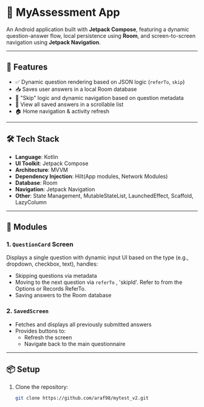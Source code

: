 # 🧠 MyAssessment App

An Android application built with **Jetpack Compose**, featuring a dynamic question-answer flow, local persistence using **Room**, and screen-to-screen navigation using **Jetpack Navigation**.

---

## 🚀 Features

- ✅ Dynamic question rendering based on JSON logic (`referTo`, `skip`)
- 📥 Saves user answers in a local Room database
- 🔄 "Skip" logic and dynamic navigation based on question metadata
- 🧾 View all saved answers in a scrollable list
- 🏠 Home navigation & activity refresh

---

## 🛠️ Tech Stack

- **Language**: Kotlin
- **UI Toolkit**: Jetpack Compose
- **Architecture**: MVVM
- **Dependency Injection**: Hilt(App modules, Network Modules)
- **Database**: Room
- **Navigation**: Jetpack Navigation
- **Other**: State Management, MutableStateList, LaunchedEffect, Scaffold, LazyColumn

---

## 🧩 Modules

### 1. `QuestionCard` Screen
Displays a single question with dynamic input UI based on the type (e.g., dropdown, checkbox, text), handles:
- Skipping questions via metadata
- Moving to the next question via `referTo` , 'skipId'. Refer to from the Options or Records ReferTo.
- Saving answers to the Room database

### 2. `SavedScreen`
- Fetches and displays all previously submitted answers
- Provides buttons to:
  - Refresh the screen
  - Navigate back to the main questionnaire

---

## 📦 Setup

1. Clone the repository:
   ```bash
   git clone https://github.com/araf98/mytest_v2.git
